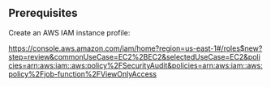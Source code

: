## Prerequisites

Create an AWS IAM instance profile:

https://console.aws.amazon.com/iam/home?region=us-east-1#/roles$new?step=review&commonUseCase=EC2%2BEC2&selectedUseCase=EC2&policies=arn:aws:iam::aws:policy%2FSecurityAudit&policies=arn:aws:iam::aws:policy%2Fjob-function%2FViewOnlyAccess
